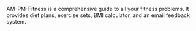 AM-PM-Fitness is a comprehensive guide to all your fitness problems.
It provides diet plans, exercise sets, BMI calculator, and an email feedback system.
